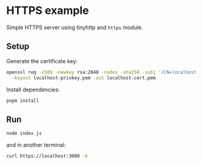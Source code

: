 # HTTPS example

Simple HTTPS server using tinyhttp and `https` module.

## Setup

Generate the certificate key:

```sh
openssl req -x509 -newkey rsa:2048 -nodes -sha256 -subj '/CN=localhost' \
  -keyout localhost-privkey.pem -out localhost-cert.pem
```

Install dependencies:

```sh
pnpm install
```

## Run

```sh
node index.js
```

and in another terminal:

```sh
curl https://localhost:3000 -k
```
